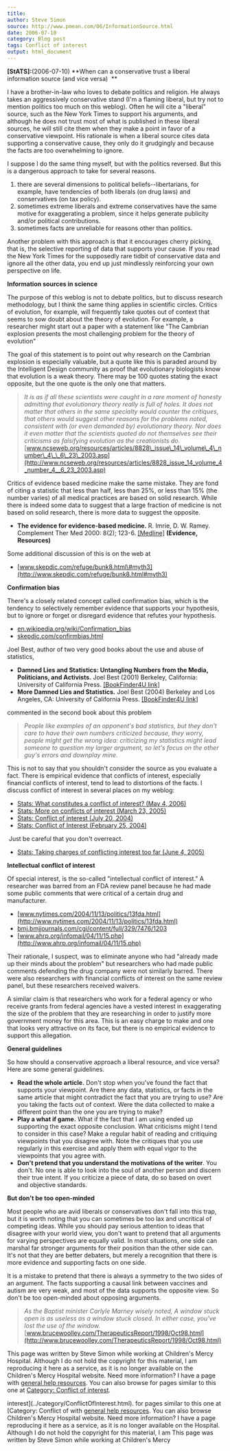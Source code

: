 ```yaml
---
title: 
author: Steve Simon
source: http://www.pmean.com/06/InformationSource.html
date: 2006-07-10
category: Blog post
tags: Conflict of interest
output: html_document
---
```

**[StATS]:**(2006-07-10) **When can a conservative trust a
liberal information source (and vice versa)  **

I have a brother-in-law who loves to debate politics and religion. He
always takes an aggressively conservative stand (I\'m a flaming liberal,
but try not to mention politics too much on this weblog). Often he will
cite a \"liberal\" source, such as the New York Times to support his
arguments, and although he does not trust most of what is published in
these liberal sources, he will still cite them when they make a point in
favor of a conservative viewpoint. His rationale is when a liberal
source cites data supporting a conservative cause, they only do it
grudgingly and because the facts are too overwhelming to ignore.

I suppose I do the same thing myself, but with the politics reversed.
But this is a dangerous approach to take for several reasons.

1.  there are several dimensions to political beliefs\--libertarians,
    for example, have tendencies of both liberals (on drug laws) and
    conservatives (on tax policy).
2.  sometimes extreme liberals and extreme conservatives have the same
    motive for exaggerating a problem, since it helps generate publicity
    and/or political contributions.
3.  sometimes facts are unreliable for reasons other than politics.

Another problem with this approach is that it encourages cherry picking,
that is, the selective reporting of data that supports your cause. If
you read the New York Times for the supposedly rare tidbit of
conservative data and ignore all the other data, you end up just
mindlessly reinforcing your own perspective on life.

**Information sources in science**

The purpose of this weblog is not to debate politics, but to discuss
research methodology, but I think the same thing applies in scientific
circles. Critics of evolution, for example, will frequently take quotes
out of context that seems to sow doubt about the theory of evolution.
For example, a researcher might start out a paper with a statement like
\"The Cambrian explosion presents the most challenging problem for the
theory of evolution\"

The goal of this statement is to point out why research on the Cambrian
explosion is especially valuable, but a quote like this is paraded
around by the Intelligent Design community as proof that evolutionary
biologists know that evolution is a weak theory. There may be 100 quotes
stating the exact opposite, but the one quote is the only one that
matters.

> *It is as if all these scientists were caught in a rare moment of
> honesty admitting that evolutionary theory really is full of holes. It
> does not matter that others in the same specialty would counter the
> critiques, that others would suggest other reasons for the problems
> noted, consistent with (or even demanded by) evolutionary theory. Nor
> does it even matter that the scientists quoted do not themselves see
> their criticisms as falsifying evolution as the creationists do.*
> [www.ncseweb.org/resources/articles/8828\_issue\_14\_volume\_4\_number\_4\_\_6\_23\_2003.asp](http://www.ncseweb.org/resources/articles/8828_issue_14_volume_4_number_4__6_23_2003.asp)

Critics of evidence based medicine make the same mistake. They are fond
of citing a statistic that less than half, less than 25%, or less than
15% (the number varies) of all medical practices are based on solid
research. While there is indeed some data to suggest that a large
fraction of medicine is not based on solid research, there is more data
to suggest the opposite.

-   **The evidence for evidence-based medicine.** R. Imrie, D. W. Ramey.
    Complement Ther Med 2000: 8(2); 123-6.
    [\[Medline\]](http://www.ncbi.nlm.nih.gov/entrez/query.fcgi?cmd=Retrieve&db=PubMed&list_uids=10859606&dopt=Abstract)
    **(Evidence, Resources)**

Some additional discussion of this is on the web at

-   [www.skepdic.com/refuge/bunk8.html\#myth3](http://www.skepdic.com/refuge/bunk8.html#myth3)

**Confirmation bias**

There\'s a closely related concept called confirmation bias, which is
the tendency to selectively remember evidence that supports your
hypothesis, but to ignore or forget or disregard evidence that refutes
your hypothesis.

-   [en.wikipedia.org/wiki/Confirmation\_bias](http://en.wikipedia.org/wiki/Confirmation_bias)
-   [skepdic.com/confirmbias.html](http://skepdic.com/confirmbias.html)

Joel Best, author of two very good books about the use and abuse of
statistics,

-   **Damned Lies and Statistics: Untangling Numbers from the Media,
    Politicians, and Activists.** Joel Best (2001) Berkeley, California:
    University of California Press. [\[BookFinder4U
    link\]](http://www.bookfinder4u.com/detail/0520219783.html)
-   **More Damned Lies and Statistics.** Joel Best (2004) Berkeley and
    Los Angeles, CA: University of California Press. [\[BookFinder4U
    link\]](http://www.bookfinder4u.com/detail/0520238303.html)

commented in the second book about this problem

> *People like examples of an opponent\'s bad statistics, but they
> don\'t care to have their own numbers criticized because, they worry,
> people might get the wrong idea: criticizing my statistics might lead
> someone to question my larger argument, so let\'s focus on the other
> guy\'s errors and downplay mine.*

This is not to say that you shouldn\'t consider the source as you
evaluate a fact. There is empirical evidence that conflicts of interest,
especially financial conflicts of interest, tend to lead to distortions
of the facts. I discuss conflict of interest in several places on my
weblog:

-   [Stats: What constitutes a conflict of interest? (May
    4, 2006)](ConflictOfInterest.html)
-   [Stats: More on conflicts of interest (March
    23, 2005)](http://www.childrensmercy.org/stats/weblog2005/ConflictInterest.html)
-   [Stats: Conflict of interest (July
    20, 2004)](http://www.childrensmercy.org/stats/weblog2004/conflict1.asp)
-   [Stats: Conflict of Interest (February
    25, 2004)](http://www.childrensmercy.org/stats/weblog2004/conflict.asp)

 Just be careful that you don\'t overreact.

-   [Stats: Taking charges of conflicting interest too far (June
    4, 2005)](http://www.childrensmercy.org/stats/weblog2005/ConflictInterestA.asp)

**Intellectual conflict of interest**

Of special interest, is the so-called \"intellectual conflict of
interest.\" A researcher was barred from an FDA review panel because he
had made some public comments that were critical of a certain drug and
manufacturer.

-   [www.nytimes.com/2004/11/13/politics/13fda.html](http://www.nytimes.com/2004/11/13/politics/13fda.html)
-   [bmj.bmjjournals.com/cgi/content/full/329/7476/1203](http://bmj.bmjjournals.com/cgi/content/full/329/7476/1203)
-   [www.ahrp.org/infomail/04/11/15.php](http://www.ahrp.org/infomail/04/11/15.php)

Their rationale, I suspect, was to eliminate anyone who had \"already
made up their minds about the problem\" but researchers who had made
public comments defending the drug company were not similarly barred.
There were also researchers with financial conflicts of interest on the
same review panel, but these researchers received waivers.

A similar claim is that researchers who work for a federal agency or who
receive grants from federal agencies have a vested interest in
exaggerating the size of the problem that they are researching in order
to justify more government money for this area. This is an easy charge
to make and one that looks very attractive on its face, but there is no
empirical evidence to support this allegation.

**General guidelines**

So how should a conservative approach a liberal resource, and vice
versa? Here are some general guidelines.

-   **Read the whole article.** Don\'t stop when you\'ve found the fact
    that supports your viewpoint. Are there any data, statistics, or
    facts in the same article that might contradict the fact that you
    are trying to use? Are you taking the facts out of context. Were the
    data collected to make a different point than the one you are trying
    to make?
-   **Play a what if game.** What if the fact that I am using ended up
    supporting the exact opposite conclusion. What criticisms might I
    tend to consider in this case? Make a regular habit of reading and
    critiquing viewpoints that you disagree with. Note the critiques
    that you use regularly in this exercise and apply them with equal
    vigor to the viewpoints that you agree with.
-   **Don\'t pretend that you understand the motivations of the
    writer**. You don\'t. No one is able to look into the soul of
    another person and discern their true intent. If you criticize a
    piece of data, do so based on overt and objective standards.

**But don\'t be too open-minded**

Most people who are avid liberals or conservatives don\'t fall into this
trap, but it is worth noting that you can sometimes be too lax and
uncritical of competing ideas. While you should pay serious attention to
ideas that disagree with your world view, you don\'t want to pretend
that all arguments for varying perspectives are equally valid. In most
situations, one side can marshal far stronger arguments for their
position than the other side can. It\'s not that they are better
debaters, but merely a recognition that there is more evidence and
supporting facts on one side.

It is a mistake to pretend that there is always a symmetry to the two
sides of an argument. The facts supporting a causal link between
vaccines and autism are very weak, and most of the data supports the
opposite view. So don\'t be too open-minded about opposing arguments.

> *As the Baptist minister Carlyle Marney wisely noted, A window stuck
> open is as useless as a window stuck closed. In either case, you\'ve
> lost the use of the window.*
> [www.brucewoolley.com/TherapeuticsReport/1998/Oct98.html](http://www.brucewoolley.com/TherapeuticsReport/1998/Oct98.html)

This page was written by Steve Simon while working at Children\'s Mercy
Hospital. Although I do not hold the copyright for this material, I am
reproducing it here as a service, as it is no longer available on the
Children\'s Mercy Hospital website. Need more information? I have a page
with [general help resources](../GeneralHelp.html). You can also browse
for pages similar to this one at [Category: Conflict of
interest](../category/ConflictOfInterest.html).
<!---More--->
interest](../category/ConflictOfInterest.html).
for pages similar to this one at [Category: Conflict of
with [general help resources](../GeneralHelp.html). You can also browse
Children\'s Mercy Hospital website. Need more information? I have a page
reproducing it here as a service, as it is no longer available on the
Hospital. Although I do not hold the copyright for this material, I am
This page was written by Steve Simon while working at Children\'s Mercy

<!---Do not use
**[StATS]:**(2006-07-10) **When can a conservative trust a
This page was written by Steve Simon while working at Children\'s Mercy
Hospital. Although I do not hold the copyright for this material, I am
reproducing it here as a service, as it is no longer available on the
Children\'s Mercy Hospital website. Need more information? I have a page
with [general help resources](../GeneralHelp.html). You can also browse
for pages similar to this one at [Category: Conflict of
interest](../category/ConflictOfInterest.html).
--->

